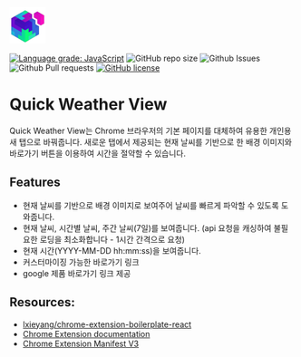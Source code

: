 <img src="src/assets/img/icon-128.png" width="64"/>

[![Language grade: JavaScript](https://img.shields.io/lgtm/grade/javascript/g/jaem1n207/quick-weather-view.svg?logo=lgtm&logoWidth=18)](https://lgtm.com/projects/g/jaem1n207/quick-weather-view/context:javascript)
![GitHub repo size](https://img.shields.io/github/repo-size/jaem1n207/quick-weather-view?color=green&style=flat-square)
![Github Issues](https://img.shields.io/github/issues/jaem1n207/quick-weather-view)
![Github Pull requests](https://img.shields.io/bitbucket/pr/jaem1n207/quick-weather-view)
[![GitHub license](https://img.shields.io/github/license/jaem1n207/quick-weather-view)](https://github.com/jaem1n207/quick-weather-view/blob/main/LICENSE)

# Quick Weather View

Quick Weather View는 Chrome 브라우저의 기본 페이지를 대체하여 유용한 개인용 새 탭으로 바꿔줍니다. 새로운 탭에서 제공되는 현재 날씨를 기반으로 한 배경 이미지와 바로가기 버튼을 이용하여 시간을 절약할 수 있습니다.

## Features

- 현재 날씨를 기반으로 배경 이미지로 보여주어 날씨를 빠르게 파악할 수 있도록 도와줍니다.
- 현재 날씨, 시간별 날씨, 주간 날씨(7일)를 보여줍니다. (api 요청을 캐싱하여 불필요한 로딩을 최소화합니다 - 1시간 간격으로 요청)
- 현재 시간(YYYY-MM-DD hh:mm:ss)을 보여줍니다.
- 커스터마이징 가능한 바로가기 링크
- google 제품 바로가기 링크 제공

## Resources:

- [lxieyang/chrome-extension-boilerplate-react](https://github.com/lxieyang/chrome-extension-boilerplate-react)
- [Chrome Extension documentation](https://developer.chrome.com/extensions/getstarted)
- [Chrome Extension Manifest V3](https://developer.chrome.com/docs/extensions/mv3/intro/mv3-overview/)
